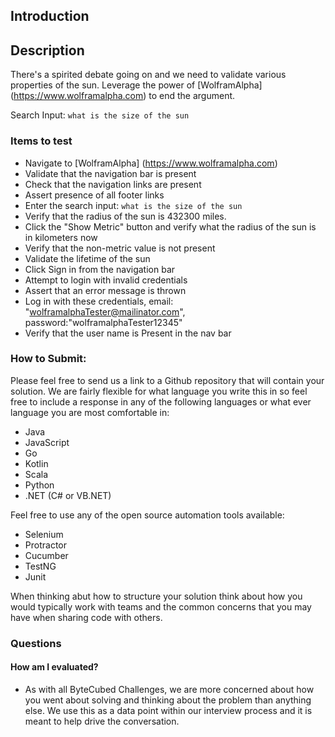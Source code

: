 ## Introduction

## Description
There's a spirited debate going on and we need to validate various properties of the sun. Leverage the power of [WolframAlpha] (https://www.wolframalpha.com) to end the argument.

Search Input: ```what is the size of the sun```

### Items to test

* Navigate to [WolframAlpha] (https://www.wolframalpha.com)
* Validate that the navigation bar is present
* Check that the navigation links are present
* Assert presence of all footer links
* Enter the search input: ```what is the size of the sun```   
* Verify that the radius of the sun is 432300 miles.
* Click the "Show Metric" button and verify what the radius of the sun is in kilometers now
* Verify that the non-metric value is not present
* Validate the lifetime of the sun
* Click Sign in from the navigation bar 
* Attempt to login with invalid credentials 
* Assert that an error message is thrown
* Log in with these credentials, email: "wolframalphaTester@mailinator.com", password:"wolframalphaTester12345"
* Verify that the user name is Present in the nav bar

### How to Submit:

Please feel free to send us a link to a Github repository that will contain your solution. We are fairly flexible for what language you write this in so feel free to include a response in any of the following languages or what ever language you are most comfortable in:

* Java
* JavaScript
* Go
* Kotlin
* Scala
* Python
* .NET (C# or VB.NET)

Feel free to use any of the open source automation tools available:

* Selenium
* Protractor
* Cucumber
* TestNG
* Junit

When thinking abut how to structure your solution think about how you would typically work with teams and the common concerns that you may have when sharing code with others.

### Questions

#### How am I evaluated?
* As with all ByteCubed Challenges, we are more concerned about how you went about solving and thinking about the problem than anything else.  We use this as a data point within our interview process and it is meant to help drive the conversation.
